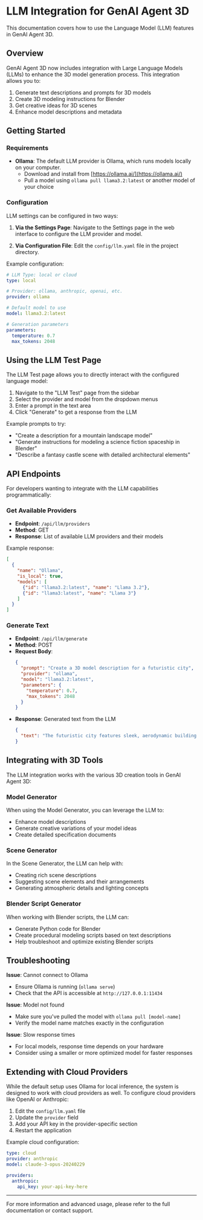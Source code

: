 # LLM Integration for GenAI Agent 3D

This documentation covers how to use the Language Model (LLM) features in GenAI Agent 3D.

## Overview

GenAI Agent 3D now includes integration with Large Language Models (LLMs) to enhance the 3D model generation process. This integration allows you to:

1. Generate text descriptions and prompts for 3D models
2. Create 3D modeling instructions for Blender
3. Get creative ideas for 3D scenes
4. Enhance model descriptions and metadata

## Getting Started

### Requirements

- **Ollama**: The default LLM provider is Ollama, which runs models locally on your computer.
  - Download and install from [https://ollama.ai/](https://ollama.ai/)
  - Pull a model using `ollama pull llama3.2:latest` or another model of your choice

### Configuration

LLM settings can be configured in two ways:

1. **Via the Settings Page**: Navigate to the Settings page in the web interface to configure the LLM provider and model.

2. **Via Configuration File**: Edit the `config/llm.yaml` file in the project directory.

Example configuration:

```yaml
# LLM Type: local or cloud
type: local

# Provider: ollama, anthropic, openai, etc.
provider: ollama

# Default model to use
model: llama3.2:latest

# Generation parameters
parameters:
  temperature: 0.7
  max_tokens: 2048
```

## Using the LLM Test Page

The LLM Test page allows you to directly interact with the configured language model:

1. Navigate to the "LLM Test" page from the sidebar
2. Select the provider and model from the dropdown menus
3. Enter a prompt in the text area
4. Click "Generate" to get a response from the LLM

Example prompts to try:

- "Create a description for a mountain landscape model"
- "Generate instructions for modeling a science fiction spaceship in Blender"
- "Describe a fantasy castle scene with detailed architectural elements"

## API Endpoints

For developers wanting to integrate with the LLM capabilities programmatically:

### Get Available Providers

- **Endpoint**: `/api/llm/providers`
- **Method**: GET
- **Response**: List of available LLM providers and their models

Example response:
```json
[
  {
    "name": "Ollama",
    "is_local": true,
    "models": [
      {"id": "llama3.2:latest", "name": "Llama 3.2"},
      {"id": "llama3:latest", "name": "Llama 3"}
    ]
  }
]
```

### Generate Text

- **Endpoint**: `/api/llm/generate`
- **Method**: POST
- **Request Body**:
  ```json
  {
    "prompt": "Create a 3D model description for a futuristic city",
    "provider": "ollama",
    "model": "llama3.2:latest",
    "parameters": {
      "temperature": 0.7,
      "max_tokens": 2048
    }
  }
  ```
- **Response**: Generated text from the LLM
  ```json
  {
    "text": "The futuristic city features sleek, aerodynamic buildings..."
  }
  ```

## Integrating with 3D Tools

The LLM integration works with the various 3D creation tools in GenAI Agent 3D:

### Model Generator

When using the Model Generator, you can leverage the LLM to:
- Enhance model descriptions
- Generate creative variations of your model ideas
- Create detailed specification documents

### Scene Generator

In the Scene Generator, the LLM can help with:
- Creating rich scene descriptions
- Suggesting scene elements and their arrangements
- Generating atmospheric details and lighting concepts

### Blender Script Generator

When working with Blender scripts, the LLM can:
- Generate Python code for Blender
- Create procedural modeling scripts based on text descriptions
- Help troubleshoot and optimize existing Blender scripts

## Troubleshooting

**Issue**: Cannot connect to Ollama
- Ensure Ollama is running (`ollama serve`)
- Check that the API is accessible at `http://127.0.0.1:11434`

**Issue**: Model not found
- Make sure you've pulled the model with `ollama pull [model-name]`
- Verify the model name matches exactly in the configuration

**Issue**: Slow response times
- For local models, response time depends on your hardware
- Consider using a smaller or more optimized model for faster responses

## Extending with Cloud Providers

While the default setup uses Ollama for local inference, the system is designed to work with cloud providers as well. To configure cloud providers like OpenAI or Anthropic:

1. Edit the `config/llm.yaml` file
2. Update the `provider` field
3. Add your API key in the provider-specific section
4. Restart the application

Example cloud configuration:
```yaml
type: cloud
provider: anthropic
model: claude-3-opus-20240229

providers:
  anthropic:
    api_key: your-api-key-here
```

---

For more information and advanced usage, please refer to the full documentation or contact support.
